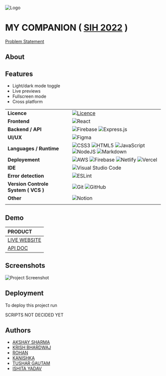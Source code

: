
![Logo]()


# MY COMPANION ( [SIH 2022]() )

[Problem Statement]()



## About

## Features

- Light/dark mode toggle
- Live previews
- Fullscreen mode
- Cross platform


|||
|:---|:---|
|**Licence**|[![Licence](https://img.shields.io/github/license/Ileriayo/markdown-badges?style=for-the-badge)](./LICENSE)|
| **Frontend** | ![React](https://img.shields.io/badge/react-%2320232a.svg?style=for-the-badge&logo=react&logoColor=%2361DAFB) |
|**Backend / API** |![Firebase](https://img.shields.io/badge/firebase-%23039BE5.svg?style=for-the-badge&logo=firebase) ![Express.js](https://img.shields.io/badge/express.js-%23404d59.svg?style=for-the-badge&logo=express&logoColor=%2361DAF)|
| **UI/UX** | ![Figma](https://img.shields.io/badge/figma-%23F24E1E.svg?style=for-the-badge&logo=figma&logoColor=white)|
|**Languages / Runtime** | ![CSS3](https://img.shields.io/badge/css3-%231572B6.svg?style=for-the-badge&logo=css3&logoColor=white) ![HTML5](https://img.shields.io/badge/html5-%23E34F26.svg?style=for-the-badge&logo=html5&logoColor=white) ![JavaScript](https://img.shields.io/badge/javascript-%23323330.svg?style=for-the-badge&logo=javascript&logoColor=%23F7DF1E) ![NodeJS](https://img.shields.io/badge/node.js-6DA55F?style=for-the-badge&logo=node.js&logoColor=white) ![Markdown](https://img.shields.io/badge/markdown-%23000000.svg?style=for-the-badge&logo=markdown&logoColor=white) |
| **Deployement** | ![AWS](https://img.shields.io/badge/AWS-%23FF9900.svg?style=for-the-badge&logo=amazon-aws&logoColor=white) ![Firebase](https://img.shields.io/badge/firebase-%23039BE5.svg?style=for-the-badge&logo=firebase) ![Netlify](https://img.shields.io/badge/netlify-%23000000.svg?style=for-the-badge&logo=netlify&logoColor=#00C7B7) ![Vercel](https://img.shields.io/badge/vercel-%23000000.svg?style=for-the-badge&logo=vercel&logoColor=white)|
| **IDE** | ![Visual Studio Code](https://img.shields.io/badge/Visual%20Studio%20Code-0078d7.svg?style=for-the-badge&logo=visual-studio-code&logoColor=white) |
| **Error detection** | ![ESLint](https://img.shields.io/badge/ESLint-4B3263?style=for-the-badge&logo=eslint&logoColor=white) |
| **Version Controle System ( VCS )** |![Git](https://img.shields.io/badge/git-%23F05033.svg?style=for-the-badge&logo=git&logoColor=white) ![GitHub](https://img.shields.io/badge/github-%23121011.svg?style=for-the-badge&logo=github&logoColor=white) |
| **Other** | ![Notion](https://img.shields.io/badge/Notion-%23000000.svg?style=for-the-badge&logo=notion&logoColor=white)|
|||

## Demo
|PRODUCT|
|:---|
|[LIVE WEBSITE]()|
|[API DOC]()|




## Screenshots

![Project Screenshot]()



## Deployment

To deploy this project run

SCRIPTS NOT DECIDED YET
## Authors

- [AKSHAY SHARMA]()
- [KRISH BHARDWAJ]()
- [ROHAN]()
- [KANISHKA]()
- [TUSHAR GAUTAM]()
- [ISHITA YADAV]()



